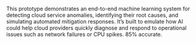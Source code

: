 This prototype demonstrates an end-to-end machine learning system for detecting cloud service anomalies, identifying their root causes, and simulating automated mitigation responses. It’s built to emulate how AI could help cloud providers quickly diagnose and respond to operational issues such as network failures or CPU spikes. 85% accurate.
